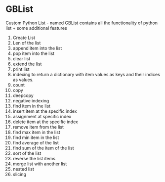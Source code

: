 # GBList
Custom Python List - named GBList contains all the functionality of python list + some additional features

1. Create List
2. Len of the list
3. append item into the list
4. pop item into the list
5. clear list
6. extend the list
7. print list
8. indexing to return a dictionary with item values as keys and their indices as values.
9. count
10. copy
11. deepcopy
13. negative indexing
14. find item in the list
15. insert item at the specific index
16. assignment at specific index
17. delete item at the specific index
18. remove item from the list
19. find max item in the list
20. find min item in the list
21. find average of the list
22. find sum of the item of the list
23. sort of the list
24. reverse the list items
25. merge list with another list
26. nested list
28. slicing
